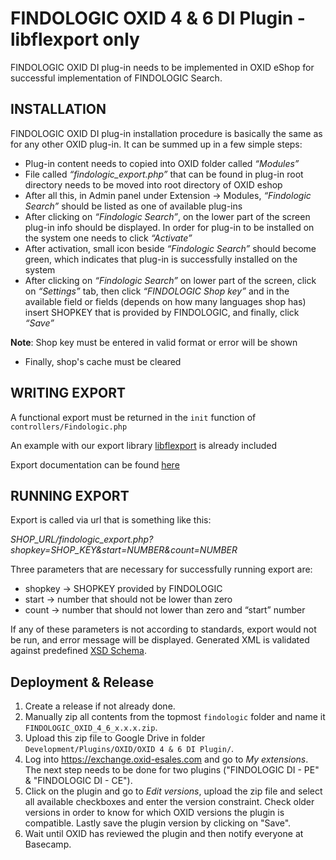# FINDOLOGIC OXID 4 & 6 DI Plugin - libflexport only

  FINDOLOGIC OXID DI plug-in needs to be implemented in OXID eShop for successful implementation of FINDOLOGIC Search.
  
## INSTALLATION

  FINDOLOGIC OXID DI plug-in installation procedure is basically the same as for any other OXID plug-in. It can be summed up in a few simple steps:
  * Plug-in content needs to copied into OXID folder called *“Modules”*
  * File called *“findologic_export.php”* that can be found in plug-in root directory needs to be moved into root directory of OXID eshop
  * After all this, in Admin panel under Extension → Modules, *“Findologic Search”* should be listed as one of available plug-ins
  * After clicking on *“Findologic Search”*, on the lower part of the screen plug-in info should be displayed. In order for plug-in to be installed on the system one needs to click *“Activate”*
  * After activation, small icon beside *“Findologic Search”* should become green, which indicates that plug-in is successfully installed on the system
  * After clicking on *“Findologic Search”* on lower part of the screen, click on *“Settings”* tab, then click *“FINDOLOGIC Shop key”* and in the available field or fields (depends on how many languages shop has) insert SHOPKEY that is provided by FINDOLOGIC, and finally,  click *“Save”*
  
  **Note**: Shop key must be entered in valid format or error will be shown
  * Finally, shop's cache must be cleared
  
## WRITING EXPORT

  A functional export must be returned in the `init` function of `controllers/Findologic.php`
  
  An example with our export library [libflexport](https://github.com/findologic/libflexport) is already included
  
  Export documentation can be found [here](https://docs.findologic.com/doku.php?id=xml_export_documentation:XML_format)
  
## RUNNING EXPORT

  Export is called via url that is something like this:
  
  *SHOP_URL/findologic_export.php?shopkey=SHOP_KEY&start=NUMBER&count=NUMBER*
  
  Three parameters  that are necessary  for successfully running export are:
  * shopkey → SHOPKEY provided by FINDOLOGIC
  * start → number that should not be lower than zero
  * count → number that should not lower than zero and “start” number
  
  If any of these parameters is not according to standards, export would not be run, and error message will be displayed. Generated XML is validated against predefined [XSD Schema](https://github.com/findologic/xml-export/blob/master/src/main/resources/findologic.xsd).

## Deployment & Release

1. Create a release if not already done.
1. Manually zip all contents from the topmost `findologic` folder and name it
 `FINDOLOGIC_OXID_4_6_x.x.x.zip`.
1. Upload this zip file to Google Drive in folder `Development/Plugins/OXID/OXID 4 & 6 DI Plugin/`.
1. Log into https://exchange.oxid-esales.com and go to *My extensions*. The next
 step needs to be done for two plugins ("FINDOLOGIC DI - PE" & "FINDOLOGIC DI - CE").
1. Click on the plugin and go to *Edit versions*, upload the zip file and select all
 available checkboxes and enter the version constraint. Check older versions in order to
 know for which OXID versions the plugin is compatible. Lastly save the plugin version by clicking on "Save".
1. Wait until OXID has reviewed the plugin and then notify everyone at Basecamp.
